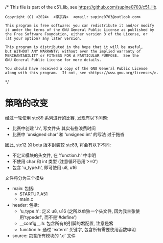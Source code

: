 /*
    This file is part of the c51_lib, see <https://github.com/supine0703/c51_lib>.
    
    Copyright (C) <2024>  <李宗霖>  <email: supine0703@outlook.com>

    This program is free software: you can redistribute it and/or modify
    it under the terms of the GNU General Public License as published by
    the Free Software Foundation, either version 3 of the License, or
    (at your option) any later version.

    This program is distributed in the hope that it will be useful,
    but WITHOUT ANY WARRANTY; without even the implied warranty of
    MERCHANTABILITY or FITNESS FOR A PARTICULAR PURPOSE.  See the
    GNU General Public License for more details.

    You should have received a copy of the GNU General Public License
    along with this program.  If not, see <https://www.gnu.org/licenses/>.
*/

# 策略的改变
经过一轮使用 stc89 系列进行的比赛, 发现有以下问题:
- 比赛中创建 '.h', 写文件头 其实有些浪费时间
- 比赛中 'unsigned char' 和 'unsigned int' 的写法 过于拖沓

因此, stc12 的 beta 版本封装较 stc89, 将会有以下不同:
- 不定义模块的头文件, 在 'function.h' 中申明
- 不使用 char 和 int 类型 (注意循环忌用'>=0')
- 包含 'u_type.h', 即可使用 u8, u16

文件将分为三个模块
- main: 包括: 
  - STARTUP.A51
  - main.c
- header: 包括: 
  - 'u_type.h': 定义 u8, u16 (之所以单独一个头文件, 因为我主张使用'typedef', 而不是'#define')
  - \_\_config\_\_.h: 包含所有的引脚的**宏**配置, 注意是**宏**
  - function.h: 通过 'extern' 关键字, 包含所有需要使用函数申明
- source: 包含所有模块的 '.c' 文件